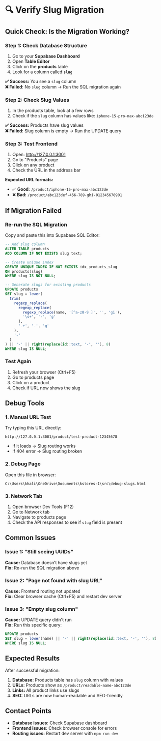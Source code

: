 # 🔍 Verify Slug Migration

## Quick Check: Is the Migration Working?

### Step 1: Check Database Structure
1. Go to your **Supabase Dashboard**
2. Open **Table Editor**
3. Click on the **products** table
4. Look for a column called **`slug`**

**✅ Success:** You see a `slug` column  
**❌ Failed:** No `slug` column → Run the SQL migration again

### Step 2: Check Slug Values
1. In the products table, look at a few rows
2. Check if the `slug` column has values like: `iphone-15-pro-max-abc123de`

**✅ Success:** Products have slug values  
**❌ Failed:** Slug column is empty → Run the UPDATE query

### Step 3: Test Frontend
1. Open: http://127.0.0.1:3001
2. Go to "Products" page
3. Click on any product
4. Check the URL in the address bar

**Expected URL formats:**
- ✅ **Good:** `/product/iphone-15-pro-max-abc123de`
- ❌ **Bad:** `/product/abc123def-456-789-ghi-012345678901`

## If Migration Failed

### Re-run the SQL Migration
Copy and paste this into Supabase SQL Editor:

```sql
-- Add slug column
ALTER TABLE products 
ADD COLUMN IF NOT EXISTS slug text;

-- Create unique index
CREATE UNIQUE INDEX IF NOT EXISTS idx_products_slug 
ON products(slug) 
WHERE slug IS NOT NULL;

-- Generate slugs for existing products
UPDATE products 
SET slug = lower(
  trim(
    regexp_replace(
      regexp_replace(
        regexp_replace(name, '[^a-z0-9 ]', '', 'gi'),
        '\s+', '-', 'g'
      ),
      '-+', '-', 'g'
    ),
    '-'
  )
) || '-' || right(replace(id::text, '-', ''), 8)
WHERE slug IS NULL;
```

### Test Again
1. Refresh your browser (Ctrl+F5)
2. Go to products page
3. Click on a product
4. Check if URL now shows the slug

## Debug Tools

### 1. Manual URL Test
Try typing this URL directly:
```
http://127.0.0.1:3001/product/test-product-12345678
```

- If it loads → Slug routing works
- If 404 error → Slug routing broken

### 2. Debug Page
Open this file in browser:
```
C:\Users\khali\OneDrive\Documents\kstores-1\src\debug-slugs.html
```

### 3. Network Tab
1. Open browser Dev Tools (F12)
2. Go to Network tab
3. Navigate to products page
4. Check the API responses to see if `slug` field is present

## Common Issues

### Issue 1: "Still seeing UUIDs"
**Cause:** Database doesn't have slugs yet  
**Fix:** Re-run the SQL migration above

### Issue 2: "Page not found with slug URL"
**Cause:** Frontend routing not updated  
**Fix:** Clear browser cache (Ctrl+F5) and restart dev server

### Issue 3: "Empty slug column"
**Cause:** UPDATE query didn't run  
**Fix:** Run this specific query:
```sql
UPDATE products 
SET slug = lower(name) || '-' || right(replace(id::text, '-', ''), 8)
WHERE slug IS NULL;
```

## Expected Results

After successful migration:

1. **Database:** Products table has `slug` column with values
2. **URLs:** Products show as `/product/readable-name-abc123de`
3. **Links:** All product links use slugs
4. **SEO:** URLs are now human-readable and SEO-friendly

## Contact Points

- **Database issues:** Check Supabase dashboard
- **Frontend issues:** Check browser console for errors  
- **Routing issues:** Restart dev server with `npm run dev`
